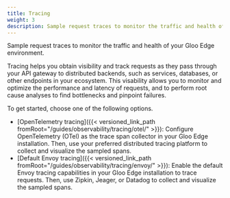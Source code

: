 ```yaml
---
title: Tracing
weight: 3
description: Sample request traces to monitor the traffic and health of your Gloo Edge environment.
---
```


Sample request traces to monitor the traffic and health of your Gloo Edge environment.

Tracing helps you obtain visibility and track requests as they pass through your API gateway to distributed backends, such as services, databases, or other endpoints in your ecosystem. This visability allows you to monitor and optimize the performance and latency of requests, and to perform root cause analyses to find bottlenecks and pinpoint failures.

To get started, choose one of the following options.
- [OpenTelemetry tracing]({{< versioned_link_path fromRoot="/guides/observability/tracing/otel/" >}}): Configure OpenTelemetry (OTel) as the trace span collector in your Gloo Edge installation. Then, use your preferred distributed tracing platform to collect and visualize the sampled spans.
- [Default Envoy tracing]({{< versioned_link_path fromRoot="/guides/observability/tracing/envoy/" >}}): Enable the default Envoy tracing capabilities in your Gloo Edge installation to trace requests. Then, use Zipkin, Jeager, or Datadog to collect and visualize the sampled spans.